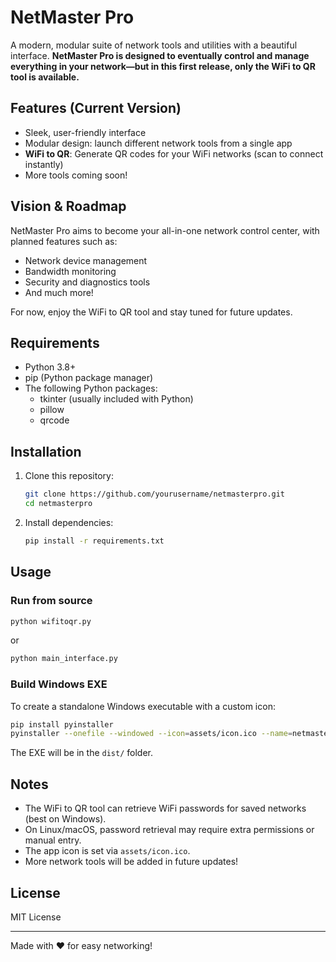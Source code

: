# NetMaster Pro

A modern, modular suite of network tools and utilities with a beautiful interface. **NetMaster Pro is designed to eventually control and manage everything in your network—but in this first release, only the WiFi to QR tool is available.**

## Features (Current Version)

- Sleek, user-friendly interface
- Modular design: launch different network tools from a single app
- **WiFi to QR**: Generate QR codes for your WiFi networks (scan to connect instantly)
- More tools coming soon!

## Vision & Roadmap

NetMaster Pro aims to become your all-in-one network control center, with planned features such as:

- Network device management
- Bandwidth monitoring
- Security and diagnostics tools
- And much more!

For now, enjoy the WiFi to QR tool and stay tuned for future updates.

## Requirements

- Python 3.8+
- pip (Python package manager)
- The following Python packages:
  - tkinter (usually included with Python)
  - pillow
  - qrcode

## Installation

1. Clone this repository:
   ```bash
   git clone https://github.com/yourusername/netmasterpro.git
   cd netmasterpro
   ```
2. Install dependencies:
   ```bash
   pip install -r requirements.txt
   ```

## Usage

### Run from source

```bash
python wifitoqr.py
```

or

```bash
python main_interface.py
```

### Build Windows EXE

To create a standalone Windows executable with a custom icon:

```bash
pip install pyinstaller
pyinstaller --onefile --windowed --icon=assets/icon.ico --name=netmasterpro wifitoqr.py
```

The EXE will be in the `dist/` folder.

## Notes

- The WiFi to QR tool can retrieve WiFi passwords for saved networks (best on Windows).
- On Linux/macOS, password retrieval may require extra permissions or manual entry.
- The app icon is set via `assets/icon.ico`.
- More network tools will be added in future updates!

## License

MIT License

---

Made with ❤️ for easy networking!
